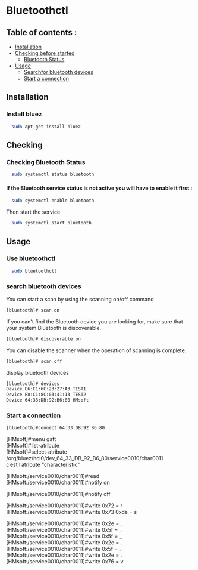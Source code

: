 # Bluetoothctl

## Table of contents :

* [Installation](#installation)
* [Checking before started](#checking)
  - [Bluetooth Status](#checking-bluetooth-status)
* [Usage](#usage)
	- [Searchfor bluetooth devices](#use-bluetoothctl)
	- [Start a connection](#start-a-connection)

## Installation

### Install bluez

```bash
  sudo apt-get install bluez
```

## Checking

### Checking Bluetooth Status

```bash
  sudo systemctl status bluetooth
```

#### If the Bluetooth service status is not active you will have to enable it first :
```bash
  sudo systemctl enable bluetooth
```
Then start the service
```bash
  sudo systemctl start bluetooth
```

## Usage


### Use bluetoothctl

```bash
  sudo bluetoothctl
```

### search bluetooth devices

You can start a scan by using the scanning on/off command
```bash
[bluetooth]# scan on
```
If you can't find the Bluetooth device you are looking for, make sure that your system Bluetooth is discoverable.
```bash
[bluetooth]# discoverable on
```

You can disable the scanner when the operation of scanning is complete.
```bash
[bluetooth]# scan off
```

display bluetooth devices
```bash
[bluetooth]# devices
Device E6:C1:6C:23:27:A3 TEST1
Device E8:C1:8C:03:41:13 TEST2
Device 64:33:DB:92:B6:80 HMsoft
```

### Start a connection
```bash
[bluetooth]#connect 64:33:DB:92:B6:80
```

[HMsoft]#menu gatt</br>
[HMsoft]#list-atribute</br>
[HMsoft]#select-atribute /org/bluez/hci0/dev_64_33_DB_92_B6_80/service0010/char0011</br>
c’est l’atribute "characteristic" </br>

[HMsoft:/service0010/char0011]#read</br>
[HMsoft:/service0010/char0011]#notify on</br>

[HMsoft:/service0010/char0011]#notify off</br>

[HMsoft:/service0010/char0011]#write 0x72            = r </br>
[HMsoft:/service0010/char0011]#write 0x73 0xda        = s</br>


[HMsoft:/service0010/char0011]#write  0x2e     = .</br>
[HMsoft:/service0010/char0011]#write  0x5f          = _</br>
[HMsoft:/service0010/char0011]#write  0x5f         = _</br>
[HMsoft:/service0010/char0011]#write  0x2e     = .</br>
[HMsoft:/service0010/char0011]#write  0x5f         = _</br>
[HMsoft:/service0010/char0011]#write  0x2e     = .</br>
[HMsoft:/service0010/char0011]#write  0x76         = v</br>
